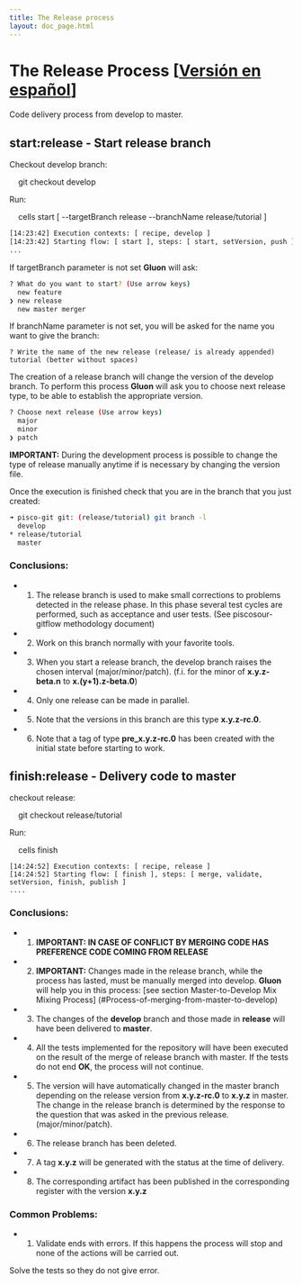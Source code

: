 ```yaml
---
title: The Release process
layout: doc_page.html
---
```


# The Release Process [[Versión en español](../../../es/users/guides/020release.html)]

Code delivery process from develop to master.

## start:release - Start release branch

Checkout develop branch:

    git checkout develop

Run:

    cells start [ --targetBranch release --branchName release/tutorial ]

```bash
[14:23:42] Execution contexts: [ recipe, develop ]
[14:23:42] Starting flow: [ start ], steps: [ start, setVersion, push ]
...
```

If targetBranch parameter is not set **Gluon** will ask:

```bash
? What do you want to start? (Use arrow keys)
  new feature
❯ new release
  new master merger
```

If branchName parameter is not set, you will be asked for the name you want to give the branch:

```
? Write the name of the new release (release/ is already appended) tutorial (better without spaces)
```

The creation of a release branch will change the version of the develop branch. To perform this process **Gluon** will ask you to choose next release type, to be able to establish the appropriate version.

```bash
? Choose next release (Use arrow keys)
  major
  minor
❯ patch
```

**IMPORTANT:** During the development process is possible to change the type of release manually anytime if is necessary by changing the version file.

Once the execution is finished check that you are in the branch that you just created:

```bash
➜ pisco-git git: (release/tutorial) git branch -l
  develop
* release/tutorial
  master
```

### Conclusions:

- 1. The release branch is used to make small corrections to problems detected in the release phase. In this phase several test cycles are performed, such as acceptance and user tests. (See piscosour-gitflow methodology document)
- 2. Work on this branch normally with your favorite tools.
- 3. When you start a release branch, the develop branch raises the chosen interval (major/minor/patch). (f.i. for the minor of **x.y.z-beta.n** to **x.(y+1).z-beta.0**)
- 4. Only one release can be made in parallel.
- 5. Note that the versions in this branch are this type **x.y.z-rc.0**.
- 6. Note that a tag of type **pre_x.y.z-rc.0** has been created with the initial state before starting to work.

## finish:release - Delivery code to master

checkout release:

    git checkout release/tutorial

Run:

    cells finish

```
[14:24:52] Execution contexts: [ recipe, release ]
[14:24:52] Starting flow: [ finish ], steps: [ merge, validate, setVersion, finish, publish ]
....
```

### Conclusions:

- 1. **IMPORTANT: IN CASE OF CONFLICT BY MERGING CODE HAS PREFERENCE CODE COMING FROM RELEASE**
- 2. **IMPORTANT:** Changes made in the release branch, while the process has lasted, must be manually merged into develop. **Gluon** will help you in this process: [see section Master-to-Develop Mix Mixing Process] (#Process-of-merging-from-master-to-develop)
- 3. The changes of the **develop** branch and those made in **release** will have been delivered to **master**.
- 4. All the tests implemented for the repository will have been executed on the result of the merge of release branch with master. If the tests do not end **OK**, the process will not continue.
- 5. The version will have automatically changed in the master branch depending on the release version from **x.y.z-rc.0** to **x.y.z** in master. The change in the release branch is determined by the response to the question that was asked in the previous release. (major/minor/patch).
- 6. The release branch has been deleted.
- 7. A tag **x.y.z** will be generated with the status at the time of delivery.
- 8. The corresponding artifact has been published in the corresponding register with the version **x.y.z**

### Common Problems:

- 1. Validate ends with errors. If this happens the process will stop and none of the actions will be carried out.

Solve the tests so they do not give error.
